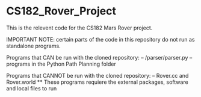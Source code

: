 # CS182_Rover_Project

This is the relevent code for the CS182 Mars Rover project. 


IMPORTANT NOTE: certain parts of the code in this repository do not run as standalone programs. 

Programs that CAN be run with the cloned repository: 
  – /parser/parser.py
  – programs in the Python Path Planning folder 

Programs that CANNOT be run with the cloned repository: 
  – Rover.cc and Rover.world
  ** These programs requiere the external packages, software and local files to run  
